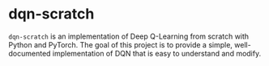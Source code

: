 # dqn-scratch
 
```dqn-scratch``` is an implementation of Deep Q-Learning from scratch with Python and PyTorch. The goal of this project is to provide a simple, well-documented implementation of DQN that is easy to understand and modify.